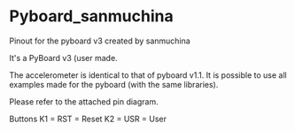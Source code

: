 # Pyboard_sanmuchina
Pinout for the pyboard v3 created by sanmuchina

It's a PyBoard v3 (user made.

The accelerometer is identical to that of pyboard v1.1. 
It is possible to use all examples made for the pyboard (with the same libraries). 

Please refer to the attached pin diagram.

Buttons
K1 = RST = Reset
K2 = USR = User
